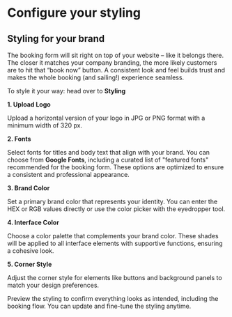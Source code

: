 # Configure your styling

## Styling for your brand

The booking form will sit right on top of your website – like it belongs there. The closer it matches your company branding, the more likely customers are to hit that “book now” button. A consistent look and feel builds trust and makes the whole booking (and sailing!) experience seamless.

To style it your way: head over to **Styling**

**1. Upload Logo**

Upload a horizontal version of your logo in JPG or PNG format with a minimum width of 320 px.

**2. Fonts**

Select fonts for titles and body text that align with your brand. You can choose from **Google Fonts**, including a curated list of "featured fonts" recommended for the booking form. These options are optimized to ensure a consistent and professional appearance.

**3. Brand Color**

Set a primary brand color that represents your identity. You can enter the HEX or RGB values directly or use the color picker with the eyedropper tool.

**4. Interface Color**

Choose a color palette that complements your brand color. These shades will be applied to all interface elements with supportive functions, ensuring a cohesive look.

**5. Corner Style**

Adjust the corner style for elements like buttons and background panels to match your design preferences.

Preview the styling to confirm everything looks as intended, including the booking flow. You can update and fine-tune the styling anytime.
